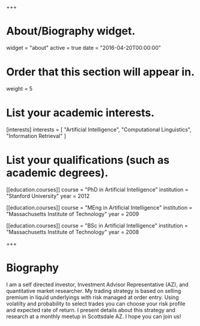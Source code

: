+++
# About/Biography widget.
widget = "about"
active = true
date = "2016-04-20T00:00:00"

# Order that this section will appear in.
weight = 5

# List your academic interests.
[interests]
  interests = [
    "Artificial Intelligence",
    "Computational Linguistics",
    "Information Retrieval"
  ]

# List your qualifications (such as academic degrees).
[[education.courses]]
  course = "PhD in Artificial Intelligence"
  institution = "Stanford University"
  year = 2012

[[education.courses]]
  course = "MEng in Artificial Intelligence"
  institution = "Massachusetts Institute of Technology"
  year = 2009

[[education.courses]]
  course = "BSc in Artificial Intelligence"
  institution = "Massachusetts Institute of Technology"
  year = 2008
 
+++

# Biography

I am a self directed investor, Investment Advisor Representative (AZ), and quantitative market researcher.  My trading strategy is based on selling premium in liquid underlyings with risk managed at order entry.  Using volatilty and probability to select trades you can choose your risk profile and expected rate of return.  I present details about this strategy and research at a monthly meetup in Scottsdale AZ.  I hope you can join us!
